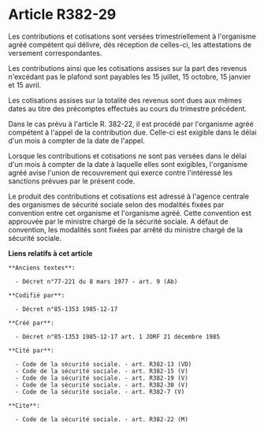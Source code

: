 # Article R382-29

Les contributions et cotisations sont versées trimestriellement à l'organisme agréé compétent qui délivre, dès réception de
celles-ci, les attestations de versement correspondantes. 

Les contributions ainsi que les cotisations assises sur la part des revenus n'excédant pas le plafond sont payables les 15
juillet, 15 octobre, 15 janvier et 15 avril. 

Les cotisations assises sur la totalité des revenus sont dues aux mêmes dates au titre des précomptes effectués au cours du
trimestre précédent. 

Dans le cas prévu à l'article R. 382-22, il est procédé par l'organisme agréé compétent à l'appel de la contribution due.
Celle-ci est exigible dans le délai d'un mois à compter de la date de l'appel. 

Lorsque les contributions et cotisations ne sont pas versées dans le délai d'un mois à compter de la date à laquelle elles
sont exigibles, l'organisme agréé avise l'union de recouvrement qui exerce contre l'intéressé les sanctions prévues par le
présent code. 

Le produit des contributions et cotisations est adressé à l'agence centrale des organismes de sécurité sociale   selon des
modalités fixées par convention entre cet organisme et l'organisme agréé. Cette convention est approuvée par le ministre
chargé de la sécurité sociale. A défaut de convention, les modalités sont fixées par arrêté du ministre chargé de la sécurité
sociale.

**Liens relatifs à cet article**

	**Anciens textes**:

	  - Décret n°77-221 du 8 mars 1977 - art. 9 (Ab)

	**Codifié par**:

	  - Décret n°85-1353 1985-12-17

	**Créé par**:

	  - Décret n°85-1353 1985-12-17 art. 1 JORF 21 décembre 1985

	**Cité par**:

	  - Code de la sécurité sociale. - art. R382-13 (VD)
	  - Code de la sécurité sociale. - art. R382-15 (V)
	  - Code de la sécurité sociale. - art. R382-19 (V)
	  - Code de la sécurité sociale. - art. R382-30 (V)
	  - Code de la sécurité sociale. - art. R382-7 (V)

	**Cite**:

	  - Code de la sécurité sociale. - art. R382-22 (M)
